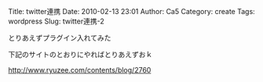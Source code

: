 Title: twitter連携
Date: 2010-02-13 23:01
Author: Ca5
Category: create
Tags: wordpress
Slug: twitter連携-2

とりあえずプラグイン入れてみた

下記のサイトのとおりにやればとりあえずおｋ

http://www.ryuzee.com/contents/blog/2760

